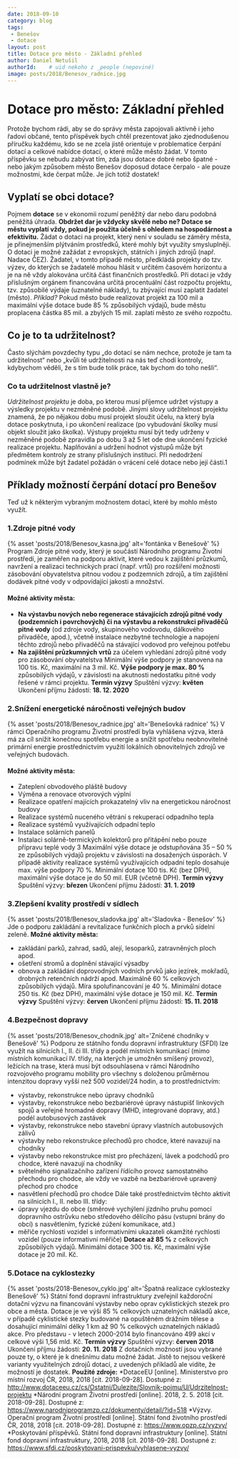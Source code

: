 ```yaml
---
date: 2018-09-10
category: blog
tags:
 - Benešov 
 - dotace
layout: post
title: Dotace pro město - Základní přehled
author: Daniel Netušil
authorId:    # uid nekoho z _people (nepoviné)
image: posts/2018/Benesov_radnice.jpg
---
```

# Dotace pro město: Základní přehled
Protože bychom rádi, aby se do správy města zapojovali aktivně i jeho řadoví občané, tento příspěvek bych chtěl prezentovat jako zjednodušenou příručku každému, kdo se ne zcela jistě orientuje v problematice čerpání dotací a celkové nabídce dotací, o které může město žádat.
V tomto příspěvku se nebudu zabývat tím, zda jsou dotace dobré nebo špatné - nebo jakým způsobem město Benešov doposud dotace čerpalo - ale pouze možnostmi, kde čerpat může. Je jich totiž dostatek!
## Vyplatí se obci dotace?
Pojmem **dotace** se v ekonomii rozumí peněžitý dar nebo daru podobná peněžitá úhrada. **Obdržet dar je vždycky skvělé nebo ne? Dotace se městu vyplatí vždy, pokud je použita účelně s ohledem na hospodárnost a efektivitu.** Žádat o dotaci na projekt, který není v souladu se záměry města, je přinejmenším plýtváním prostředků, které mohly být využity smysluplněji. O dotaci je možné zažádat z evropských, státních i jiných zdrojů (např. Nadace ČEZ). Žadatel, v tomto případě město, předkládá projekty do tzv. výzev, do kterých se žadatelé mohou hlásit v určitém časovém horizontu a je na ně vždy alokována určitá část finančních prostředků. Při dotaci je vždy příslušným orgánem financována určitá procentuální část rozpočtu projektu, tzv. způsobilé výdaje (uznatelné náklady), tu zbývající musí zaplatit žadatel (město). 
*Příklad?* Pokud město bude realizovat projekt za 100 mil a maximální výše dotace bude 85 % způsobilých výdajů, bude městu proplacena částka 85 mil. a zbylých 15 mil. zaplatí město ze svého rozpočtu.
## Co je to ta udržitelnost?
Často slýchám povzdechy typu „do dotací se nám nechce, protože je tam ta udržitelnost“ nebo „kvůli té udržitelnosti na nás teď chodí kontroly, kdybychom věděli, že s tím bude tolik práce, tak bychom do toho nešli“.
### Co ta udržitelnost vlastně je?
*Udržitelnost projektu* je doba, po kterou musí příjemce udržet výstupy a výsledky projektu v nezměněné podobě. Jinými slovy udržitelnost projektu znamená, že po nějakou dobu musí projekt sloužit účelu, na který byla dotace poskytnuta, i po ukončení realizace (po vybudování školky musí objekt sloužit jako školka). Výstupy projektu musí být tedy udrženy v nezměněné podobě zpravidla po dobu 3 až 5 let ode dne ukončení fyzické realizace projektu.  Naplňování a udržení hodnot výstupů může být předmětem kontroly ze strany příslušných institucí. Při nedodržení podmínek může být žadatel požádán o vrácení celé dotace nebo její části.1
## Příklady možností čerpání dotací pro Benešov
Teď už k některým vybraným možnostem dotací, které by mohlo město využít.
### 1.Zdroje pitné vody
{% asset 'posts/2018/Benesov_kasna.jpg' alt='fontánka v Benešově' %}
Program Zdroje pitné vody, který je součástí Národního programu Životní prostředí, je zaměřen na podporu aktivit, které vedou k zajištění průzkumů, navržení a realizaci technických prací (např. vrtů) pro rozšíření možnosti zásobování obyvatelstva pitnou vodou z podzemních zdrojů, a tím zajištění dodávek pitné vody v odpovídající jakosti a množství.
#### Možné aktivity města:
* **Na výstavbu nových nebo regenerace stávajících zdrojů pitné vody (podzemních i povrchových) či na výstavbu a rekonstrukci přivaděčů pitné vody** (od zdroje vody, skupinového vodovodu, dálkového přivaděče, apod.), včetně instalace nezbytné technologie a napojení těchto zdrojů nebo přivaděčů na stávající vodovod pro veřejnou potřebu
* **Na zajištění průzkumných vrtů** za účelem vyhledání zdrojů pitné vody pro zásobování obyvatelstva 
Minimální výše podpory je stanovena na 100 tis. Kč, maximální na 3 mil. Kč. **Výše podpory je max. 80 %** způsobilých výdajů, v závislosti na akutnosti nedostatku pitné vody řešené v rámci projektu.
**Termín výzvy**
Spuštění výzvy: **květen**
Ukončení příjmu žádostí: **18. 12. 2020**
### 2.Snížení energetické náročnosti veřejných budov
{% asset 'posts/2018/Benesov_radnice.jpg' alt='Benešovká radnice' %}
V rámci Operačního programu Životní prostředí byla vyhlášena výzva, která má za cíl snížit konečnou spotřebu energie a snížit spotřebu neobnovitelné primární energie prostřednictvím využití lokálních obnovitelných zdrojů ve veřejných budovách.
#### Možné aktivity města:
* Zateplení obvodového pláště budovy
* Výměna a renovace otvorových výplní
* Realizace opatření majících prokazatelný vliv na energetickou náročnost budovy
* Realizace systémů nuceného větrání s rekuperací odpadního tepla
* Realizace systémů využívajících odpadní teplo
* Instalace solárních panelů
* Instalaci solárně-termických kolektorů pro přitápění nebo pouze přípravu teplé vody 3
Maximální výše dotace je odstupňována 35 – 50 % ze způsobilých výdajů projektu v závislosti na dosažených úsporách. V případě aktivity realizace systémů využívajících odpadní teplo dosahuje max. výše podpory 70 %. Minimální dotace 100 tis. Kč (bez DPH), maximální výše dotace je do 50 mil. EUR (včetně DPH).
**Termín výzvy**
Spuštění výzvy: **březen**
Ukončení příjmu žádostí: **31. 1. 2019**
### 3.Zlepšení kvality prostředí v sídlech
{% asset 'posts/2018/Benesov_sladovka.jpg' alt='Sladovka - Benešov' %}
Jde o podporu zakládání a revitalizace funkčních ploch a prvků sídelní zeleně.
**Možné aktivity města:**
* zakládání parků, zahrad, sadů, alejí, lesoparků, zatravněných ploch apod.
* ošetření stromů a doplnění stávající výsadby
* obnova a zakládání doprovodných vodních prvků jako jezírek, mokřadů, drobných retenčních nádrží apod.
Maximálně 60 % celkových způsobilých výdajů. Míra spolufinancování je 40 %. Minimální dotace 250 tis. Kč (bez DPH), maximální výše dotace je 150 mil. Kč.
 **Termín výzvy** 
Spuštění výzvy: **červen**
Ukončení příjmu žádostí: **15. 11. 2018**
### 4.Bezpečnost dopravy
{% asset 'posts/2018/Benesov_chodnik.jpg' alt='Zničené chodníky v Benešově' %}
Podporu ze státního fondu dopravní infrastruktury (SFDI) lze využít na silnicích I., II. či III. třídy a podél místních komunikací (mimo místních komunikací IV. třídy, na kterých je umožněn smíšený provoz), ležících na trase, která musí být odsouhlasena v rámci Národního rozvojového programu mobility pro všechny s doloženou průměrnou intenzitou dopravy vyšší než 500 vozidel/24 hodin, a to prostřednictvím:
* výstavby, rekonstrukce nebo úpravy chodníků
* výstavby, rekonstrukce nebo bezbariérové úpravy nástupišť linkových spojů a veřejné hromadné dopravy (MHD, integrované dopravy, atd.) podél autobusových zastávek 
* výstavby, rekonstrukce nebo stavební úpravy vlastních autobusových zálivů
* výstavby nebo rekonstrukce přechodů pro chodce, které navazují na chodníky  
* výstavby nebo rekonstrukce míst pro přecházení, lávek a podchodů pro chodce, které navazují na chodníky
* světelného signalizačního zařízení řídícího provoz samostatného přechodu pro chodce, ale vždy ve vazbě na bezbariérově upravený přechod pro chodce 
* nasvětlení přechodů pro chodce 
Dále také prostřednictvím těchto aktivit na silnicích I., II. nebo III. třídy:
* úpravy vjezdu do obce (směrové vychýlení jízdního pruhu pomocí dopravního ostrůvku nebo středového dělícího pásu (vstupní brány do obcí) s nasvětlením, fyzické zúžení komunikace, atd.)
* měřiče rychlosti vozidel s informativními ukazateli okamžité rychlosti vozidel (pouze informativní měřiče)
**Dotace až 85 %** z celkových způsobilých výdajů. Minimální dotace 300 tis. Kč, maximální výše dotace je 20 mil. Kč.
### 5.Dotace na cyklostezky
{% asset 'posts/2018-Benesov_cyklo.jpg' alt='Špatná realizace cyklostezky  Benešově' %}
Státní fond dopravní infrastruktury zveřejnil každoroční dotační výzvu na financování výstavby nebo oprav cyklistických stezek pro obce a města. Dotace je ve výši 85 % celkových uznatelných nákladů akce, v případě cyklistické stezky budované na opuštěném drážním tělese a dosahující minimální délky 1 km až 90 % celkových uznatelných nákladů akce. Pro představu - v letech 2000-2014 bylo financováno 499 akcí v celkové výši 1,56 mld. Kč.
**Termín výzvy**
Spuštění výzvy: **červen 2018**
Ukončení příjmu žádostí: **20. 11. 2018**
Z dotačních možností jsou vybrané pouze ty, o které je k dnešnímu datu možné žádat. Jistě to nejsou veškeré varianty využitelných zdrojů dotací, z uvedených příkladů ale vidíte, že možností je dostatek.
**Použité zdroje:**
*DotaceEU [online]. Ministerstvo pro místní rozvoj ČR, 2018, 2018 [cit. 2018-09-28]. Dostupné z: http://www.dotaceeu.cz/cs/Ostatni/Dulezite/Slovnik-pojmu/U/Udrzitelnost-projektu
*Národní program Životní prostředí [online]. 2018, 2. 5. 2018 [cit. 2018-09-28]. Dostupné z: https://www.narodniprogramzp.cz/dokumenty/detail/?id=518
*Výzvy. Operační program Životní prostředí [online]. Státní fond životního prostředí ČR, 2018, 2018 [cit. 2018-09-28]. Dostupné z: https://www.opzp.cz/vyzvy/
*Poskytování příspěvků. Státní fond dopravní infrastruktury [online]. Státní fond dopravní infrastruktury, 2018, 2018 [cit. 2018-09-28]. Dostupné z: https://www.sfdi.cz/poskytovani-prispevku/vyhlasene-vyzvy/
